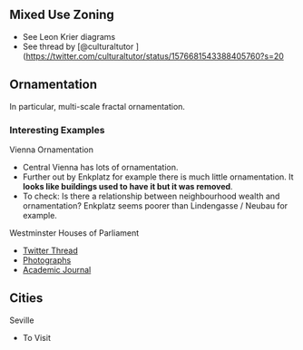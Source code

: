 ## Mixed Use Zoning
* See Leon Krier diagrams
* See thread by [@culturaltutor ](https://twitter.com/culturaltutor/status/1576681543388405760?s=20

## Ornamentation
In particular, multi-scale fractal ornamentation.

### Interesting Examples
Vienna Ornamentation
* Central Vienna has lots of ornamentation.
* Further out by Enkplatz for example there is much little ornamentation. It **looks like buildings used to have it but it was removed**.
* To check: Is there a relationship between neighbourhood wealth and ornamentation? Enkplatz seems poorer than Lindengasse / Neubau for example.

Westminster Houses of Parliament
* [Twitter Thread](https://twitter.com/SCP_Hughes/status/1633806274415538177)
* [Photographs](https://picturethisuk.org/tag/palace-of-westminster/)
* [Academic Journal](https://www.cambridge.org/core/journals/antiquaries-journal/article/historic-ventilation-system-of-the-house-of-commons-184052-revisiting-david-boswell-reids-environmental-legacy/68B8DCE8E4B23DE507E014B019762A2A)

## Cities
Seville
* To Visit
